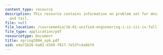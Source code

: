 ```yaml
---
content_type: resource
description: This resource contains information on problem set for design I - wing
  and tail.
file: null
file_location: /coursemedia/16-01-unified-engineering-i-ii-iii-iv-fall-2005-spring-2006/eda71b26ba82d349f8177e53fc4a6bf4_spring2004_sp6.pdf
file_type: application/pdf
resourcetype: Document
title: spring2004_sp6.pdf
uid: eda71b26-ba82-d349-f817-7e53fc4a6bf4
---
```

